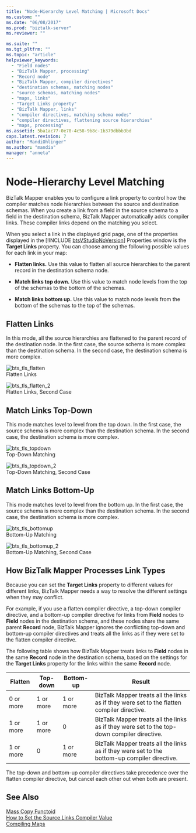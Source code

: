 ```yaml
---
title: "Node-Hierarchy Level Matching | Microsoft Docs"
ms.custom: ""
ms.date: "06/08/2017"
ms.prod: "biztalk-server"
ms.reviewer: ""

ms.suite: ""
ms.tgt_pltfrm: ""
ms.topic: "article"
helpviewer_keywords: 
  - "Field nodes"
  - "BizTalk Mapper, processing"
  - "Record node"
  - "BizTalk Mapper, compiler directives"
  - "destination schemas, matching nodes"
  - "source schemas, matching nodes"
  - "maps, links"
  - "Target Links property"
  - "BizTalk Mapper, links"
  - "compiler directives, matching schema nodes"
  - "compiler directives, flattening source hierarchies"
  - "maps, processing"
ms.assetid: 5ba1ac77-0e70-4c58-9b8c-1b379dbbb3bd
caps.latest.revision: 7
author: "MandiOhlinger"
ms.author: "mandia"
manager: "anneta"
---
```

# Node-Hierarchy Level Matching
BizTalk Mapper enables you to configure a link property to control how the compiler matches node hierarchies between the source and destination schemas. When you create a link from a field in the source schema to a field in the destination schema, BizTalk Mapper automatically adds compiler links. These compiler links depend on the matching you select.  
  
 When you select a link in the displayed grid page, one of the properties displayed in the [!INCLUDE [btsVStudioNoVersion](../includes/btsvstudionoversion-md.md)] Properties window is the <strong>Target Links</strong> property. You can choose among the following possible values for each link in your map:  
  
-   **Flatten links.** Use this value to flatten all source hierarchies to the parent record in the destination schema node.  
  
-   **Match links top down.** Use this value to match node levels from the top of the schemas to the bottom of the schemas.  
  
-   **Match links bottom up.** Use this value to match node levels from the bottom of the schemas to the top of the schemas.  
  
## Flatten Links  
 In this mode, all the source hierarchies are flattened to the parent record of the destination node. In the first case, the source schema is more complex than the destination schema. In the second case, the destination schema is more complex.  
  
 ![](../core/media/bts-tls-flatten.gif "bts_tls_flatten")  
Flatten Links  
  
 ![](../core/media/bts-tls-flatten-2.gif "bts_tls_flatten_2")  
Flatten Links, Second Case  
  
## Match Links Top-Down  
 This mode matches level to level from the top down. In the first case, the source schema is more complex than the destination schema. In the second case, the destination schema is more complex.  
  
 ![](../core/media/bts-tls-topdown.gif "bts_tls_topdown")  
Top-Down Matching  
  
 ![](../core/media/bts-tls-topdown-2.gif "bts_tls_topdown_2")  
Top-Down Matching, Second Case  
  
## Match Links Bottom-Up  
 This mode matches level to level from the bottom up. In the first case, the source schema is more complex than the destination schema. In the second case, the destination schema is more complex.  
  
 ![](../core/media/bts-tls-bottomup.gif "bts_tls_bottomup")  
Bottom-Up Matching  
  
 ![](../core/media/bts-tls-bottomup-2.gif "bts_tls_bottomup_2")  
Bottom-Up Matching, Second Case  
  
## How BizTalk Mapper Processes Link Types  
 Because you can set the **Target Links** property to different values for different links, BizTalk Mapper needs a way to resolve the different settings when they may conflict.  
  
 For example, if you use a flatten compiler directive, a top-down compiler directive, and a bottom-up compiler directive for links from **Field** nodes to **Field** nodes in the destination schema, and these nodes share the same parent **Record** node, BizTalk Mapper ignores the conflicting top-down and bottom-up compiler directives and treats all the links as if they were set to the flatten compiler directive.  
  
 The following table shows how BizTalk Mapper treats links to **Field** nodes in the same **Record** node in the destination schema, based on the settings for the **Target Links** property for the links within the same **Record** node.  
  
|Flatten|Top-down|Bottom-up|Result|  
|-------------|---------------|----------------|------------|  
|0 or more|1 or more|1 or more|BizTalk Mapper treats all the links as if they were set to the flatten compiler directive.|  
|1 or more|1 or more|0|BizTalk Mapper treats all the links as if they were set to the top-down compiler directive.|  
|1 or more|0|1 or more|BizTalk Mapper treats all the links as if they were set to the bottom-up compiler directive.|  
  
 The top-down and bottom-up compiler directives take precedence over the flatten compiler directive, but cancel each other out when both are present.  
  
## See Also  
 [Mass Copy Functoid](../core/mass-copy-functoid.md)   
 [How to Set the Source Links Compiler Value](../core/how-to-set-the-source-links-compiler-value.md)   
 [Compiling Maps](../core/compiling-maps.md)